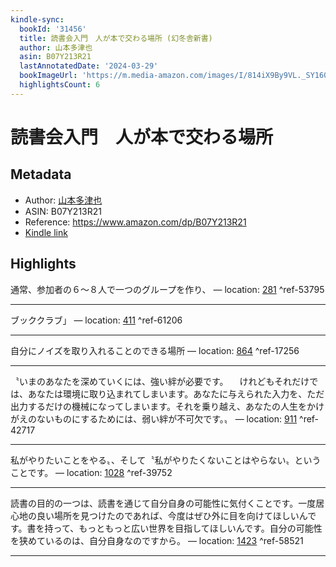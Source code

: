 ```yaml
---
kindle-sync:
  bookId: '31456'
  title: 読書会入門　人が本で交わる場所 (幻冬舎新書)
  author: 山本多津也
  asin: B07Y213R21
  lastAnnotatedDate: '2024-03-29'
  bookImageUrl: 'https://m.media-amazon.com/images/I/814iX9By9VL._SY160.jpg'
  highlightsCount: 6
---
```

# 読書会入門　人が本で交わる場所
## Metadata
* Author: [山本多津也](https://www.amazon.comundefined)
* ASIN: B07Y213R21
* Reference: https://www.amazon.com/dp/B07Y213R21
* [Kindle link](kindle://book?action=open&asin=B07Y213R21)

## Highlights
通常、参加者の６～８人で一つのグループを作り、 — location: [281](kindle://book?action=open&asin=B07Y213R21&location=281) ^ref-53795

---
ブッククラブ」 — location: [411](kindle://book?action=open&asin=B07Y213R21&location=411) ^ref-61206

---
自分にノイズを取り入れることのできる場所 — location: [864](kindle://book?action=open&asin=B07Y213R21&location=864) ^ref-17256

---
〝いまのあなたを深めていくには、強い絆が必要です。 　けれどもそれだけでは、あなたは環境に取り込まれてしまいます。あなたに与えられた入力を、ただ出力するだけの機械になってしまいます。それを乗り越え、あなたの人生をかけがえのないものにするためには、弱い絆が不可欠です。〟 — location: [911](kindle://book?action=open&asin=B07Y213R21&location=911) ^ref-42717

---
私がやりたいことをやる〟、そして〝私がやりたくないことはやらない〟ということです。 — location: [1028](kindle://book?action=open&asin=B07Y213R21&location=1028) ^ref-39752

---
読書の目的の一つは、読書を通じて自分自身の可能性に気付くことです。一度居心地の良い場所を見つけたのであれば、今度はぜひ外に目を向けてほしいんです。書を持って、もっともっと広い世界を目指してほしいんです。自分の可能性を狭めているのは、自分自身なのですから。 — location: [1423](kindle://book?action=open&asin=B07Y213R21&location=1423) ^ref-58521

---
